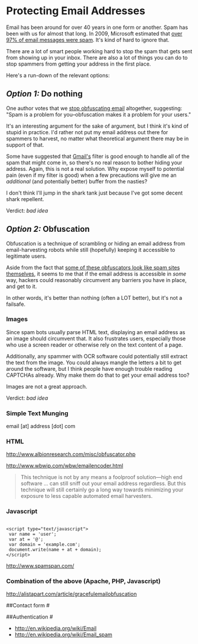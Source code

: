 <div class="article md">

# Protecting Email Addresses #

Email has been around for over 40 years in one form or another. Spam has been with us for almost that long. In 2009, Microsoft estimated that [over 97% of email messages were spam](http://news.bbc.co.uk/2/hi/technology/7988579.stm). It's kind of hard to ignore that.

There are a lot of smart people working hard to stop the spam that gets sent from showing up in your inbox. There are also a lot of things you can do to stop spammers from getting your address in the first place.

Here's a run-down of the relevant options:

## _Option 1:_ Do nothing #

One author votes that we [stop obfuscating email](http://jasonpriem.org/2009/05/stop-obfuscating-email/) altogether, suggesting: "Spam is a problem for you–obfuscation makes it a problem for your users."

It's an interesting argument for the sake of argument, but I think it's kind of stupid in practice. I'd rather not put my email address out there for spammers to harvest, no matter what theoretical argument there may be in support of that.

Some have suggested that [Gmail's](http://www.gmail.com) filter is good enough to handle all of the spam that might come in, so there's no real reason to bother hiding your address. Again, this is not a real solution. Why expose myself to potential pain (even if my filter is good) when a few precautions will give me an _additional_ (and potentially better) buffer from the nasties?

I don't think I'll jump in the shark tank just because I've got some decent shark repellent.

Verdict: *bad idea*


## _Option 2:_ Obfuscation #

Obfuscation is a technique of scrambling or hiding an email address from email-harvesting robots while still (hopefully) keeping it accessible to legitimate users.

Aside from the fact that [some of these obfuscators look like spam sites themselves](http://anti-spam-mail-tag-generator.software.informer.com/), it seems to me that if the email address is accessible in _some_ way, hackers could reasonably circumvent any barriers you have in place, and get to it.

In other words, it's better than nothing (often a LOT better), but it's not a failsafe.


### Images #

Since spam bots usually parse HTML text, displaying an email address as an image should circumvent that. It also frustrates users, especially those who use a screen reader or otherwise rely on the text content of a page. 

Additionally, any spammer with OCR software could potentially still extract the text from the image. You could always mangle the letters a bit to get around the software, but I think people have enough trouble reading CAPTCHAs already. Why make them do that to get your email address too?

Images are not a great approach.

Verdict: *bad idea*

### Simple Text Munging #

email [at] address [dot] com


### HTML #

http://www.albionresearch.com/misc/obfuscator.php

http://www.wbwip.com/wbw/emailencoder.html

<blockquote>This technique is not by any means a foolproof solution&mdash;high end software &hellip; can still sniff out your email address regardless. But this technique will still certainly go a long way towards minimizing your exposure to less capable automated email harvesters.</blockquote>


### Javascript #

<pre><code>
&lt;script type="text/javascript"&gt;
 var name = 'user';
 var at = '@';
 var domain = 'example.com';
 document.write(name + at + domain);
&lt;/script&gt;
</code></pre>


http://www.spamspan.com/


### Combination of the above (Apache, PHP, Javascript) #

http://alistapart.com/article/gracefulemailobfuscation



##Contact form #



##Authentication #

- http://en.wikipedia.org/wiki/Email
- http://en.wikipedia.org/wiki/Email_spam

</div>